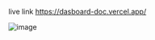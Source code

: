live link https://dasboard-doc.vercel.app/


![image](https://github.com/17prateek12/dasboard-doc/assets/88935432/d5cc1e76-d19c-46e0-b5f9-2b07e48e5a89)
